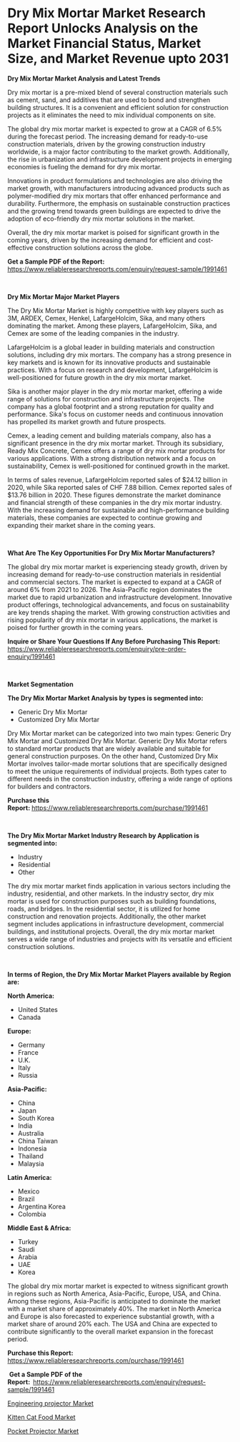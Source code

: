 <p><h1>Dry Mix Mortar Market Research Report Unlocks Analysis on the Market Financial Status, Market Size, and Market Revenue upto 2031</h1></p><p><strong>Dry Mix Mortar Market Analysis and Latest Trends</strong></p>
<p><p>Dry mix mortar is a pre-mixed blend of several construction materials such as cement, sand, and additives that are used to bond and strengthen building structures. It is a convenient and efficient solution for construction projects as it eliminates the need to mix individual components on site.</p><p>The global dry mix mortar market is expected to grow at a CAGR of 6.5% during the forecast period. The increasing demand for ready-to-use construction materials, driven by the growing construction industry worldwide, is a major factor contributing to the market growth. Additionally, the rise in urbanization and infrastructure development projects in emerging economies is fueling the demand for dry mix mortar.</p><p>Innovations in product formulations and technologies are also driving the market growth, with manufacturers introducing advanced products such as polymer-modified dry mix mortars that offer enhanced performance and durability. Furthermore, the emphasis on sustainable construction practices and the growing trend towards green buildings are expected to drive the adoption of eco-friendly dry mix mortar solutions in the market.</p><p>Overall, the dry mix mortar market is poised for significant growth in the coming years, driven by the increasing demand for efficient and cost-effective construction solutions across the globe.</p></p>
<p><strong>Get a Sample PDF of the Report:&nbsp;</strong> <a href="https://www.reliableresearchreports.com/enquiry/request-sample/1991461">https://www.reliableresearchreports.com/enquiry/request-sample/1991461</a></p>
<p>&nbsp;</p>
<p><strong>Dry Mix Mortar Major Market Players</strong></p>
<p><p>The Dry Mix Mortar Market is highly competitive with key players such as 3M, ARDEX, Cemex, Henkel, LafargeHolcim, Sika, and many others dominating the market. Among these players, LafargeHolcim, Sika, and Cemex are some of the leading companies in the industry.</p><p>LafargeHolcim is a global leader in building materials and construction solutions, including dry mix mortars. The company has a strong presence in key markets and is known for its innovative products and sustainable practices. With a focus on research and development, LafargeHolcim is well-positioned for future growth in the dry mix mortar market.</p><p>Sika is another major player in the dry mix mortar market, offering a wide range of solutions for construction and infrastructure projects. The company has a global footprint and a strong reputation for quality and performance. Sika's focus on customer needs and continuous innovation has propelled its market growth and future prospects.</p><p>Cemex, a leading cement and building materials company, also has a significant presence in the dry mix mortar market. Through its subsidiary, Ready Mix Concrete, Cemex offers a range of dry mix mortar products for various applications. With a strong distribution network and a focus on sustainability, Cemex is well-positioned for continued growth in the market.</p><p>In terms of sales revenue, LafargeHolcim reported sales of $24.12 billion in 2020, while Sika reported sales of CHF 7.88 billion. Cemex reported sales of $13.76 billion in 2020. These figures demonstrate the market dominance and financial strength of these companies in the dry mix mortar industry. With the increasing demand for sustainable and high-performance building materials, these companies are expected to continue growing and expanding their market share in the coming years.</p></p>
<p>&nbsp;</p>
<p><strong>What Are The Key Opportunities For Dry Mix Mortar Manufacturers?</strong></p>
<p><p>The global dry mix mortar market is experiencing steady growth, driven by increasing demand for ready-to-use construction materials in residential and commercial sectors. The market is expected to expand at a CAGR of around 6% from 2021 to 2026. The Asia-Pacific region dominates the market due to rapid urbanization and infrastructure development. Innovative product offerings, technological advancements, and focus on sustainability are key trends shaping the market. With growing construction activities and rising popularity of dry mix mortar in various applications, the market is poised for further growth in the coming years.</p></p>
<p><strong>Inquire or Share Your Questions If Any Before Purchasing This Report:</strong> <a href="https://www.reliableresearchreports.com/enquiry/pre-order-enquiry/1991461">https://www.reliableresearchreports.com/enquiry/pre-order-enquiry/1991461</a></p>
<p>&nbsp;</p>
<p><strong>Market Segmentation</strong></p>
<p><strong>The Dry Mix Mortar Market Analysis by types is segmented into:</strong></p>
<p><ul><li>Generic Dry Mix Mortar</li><li>Customized Dry Mix Mortar</li></ul></p>
<p><p>Dry Mix Mortar market can be categorized into two main types: Generic Dry Mix Mortar and Customized Dry Mix Mortar. Generic Dry Mix Mortar refers to standard mortar products that are widely available and suitable for general construction purposes. On the other hand, Customized Dry Mix Mortar involves tailor-made mortar solutions that are specifically designed to meet the unique requirements of individual projects. Both types cater to different needs in the construction industry, offering a wide range of options for builders and contractors.</p></p>
<p><strong>Purchase this Report:&nbsp;</strong><a href="https://www.reliableresearchreports.com/purchase/1991461">https://www.reliableresearchreports.com/purchase/1991461</a></p>
<p>&nbsp;</p>
<p><strong>The Dry Mix Mortar Market Industry Research by Application is segmented into:</strong></p>
<p><ul><li>Industry</li><li>Residential</li><li>Other</li></ul></p>
<p><p>The dry mix mortar market finds application in various sectors including the industry, residential, and other markets. In the industry sector, dry mix mortar is used for construction purposes such as building foundations, roads, and bridges. In the residential sector, it is utilized for home construction and renovation projects. Additionally, the other market segment includes applications in infrastructure development, commercial buildings, and institutional projects. Overall, the dry mix mortar market serves a wide range of industries and projects with its versatile and efficient construction solutions.</p></p>
<p>&nbsp;</p>
<p><strong>In terms of Region, the Dry Mix Mortar Market Players available by Region are:</strong></p>
<p>
    <p> <strong> North America: </strong>
        <ul>
            <li>United States</li>
            <li>Canada</li>
        </ul>
        </p> 
    <p> <strong> Europe: </strong>
        <ul>
            <li>Germany</li>
            <li>France</li>
            <li>U.K.</li>
            <li>Italy</li>
            <li>Russia</li>
        </ul>
        </p> 
    <p> <strong> Asia-Pacific: </strong>
        <ul>
            <li>China</li>
            <li>Japan</li>
            <li>South Korea</li>
            <li>India</li>
            <li>Australia</li>
            <li>China Taiwan</li>
            <li>Indonesia</li>
            <li>Thailand</li>
            <li>Malaysia</li>
        </ul>
        </p> 
    <p> <strong> Latin America: </strong>
        <ul>
            <li>Mexico</li>
            <li>Brazil</li>
            <li>Argentina Korea</li>
            <li>Colombia</li>
        </ul>
        </p> 
    <p> <strong> Middle East & Africa: </strong>
        <ul>
            <li>Turkey</li>
            <li>Saudi</li>
            <li>Arabia</li>
            <li>UAE</li>
            <li>Korea</li>
        </ul>
    </p>
    </p>
<p><p>The global dry mix mortar market is expected to witness significant growth in regions such as North America, Asia-Pacific, Europe, USA, and China. Among these regions, Asia-Pacific is anticipated to dominate the market with a market share of approximately 40%. The market in North America and Europe is also forecasted to experience substantial growth, with a market share of around 20% each. The USA and China are expected to contribute significantly to the overall market expansion in the forecast period.</p></p>
<p><strong>Purchase this Report: </strong><a href="https://www.reliableresearchreports.com/purchase/1991461">https://www.reliableresearchreports.com/purchase/1991461</a></p>
<p>&nbsp;<strong>Get a Sample PDF of the Report:&nbsp;&nbsp;</strong><a href="https://www.reliableresearchreports.com/enquiry/request-sample/1991461">https://www.reliableresearchreports.com/enquiry/request-sample/1991461</a></p>
<p><strong></strong></p>
<p><p><a href="https://view.publitas.com/reportprime-1/engineering-projector-market-furnish-information-about-market-size-market-share-market-dynamics-and-projections-spanning-from-2023-to-2030/">Engineering projector Market</a></p><p><a href="https://view.publitas.com/reportprime-1/kitten-cat-food-market-size-furnishes-valuable-information-encompassing-market-share-market-trends-and-projections-spanning-from-2023-to-2030/">Kitten Cat Food Market</a></p><p><a href="https://view.publitas.com/reportprime-1/pocket-projector-market-size-evaluating-its-market-trends-growth-and-projections-2023-2030/">Pocket Projector Market</a></p></p>